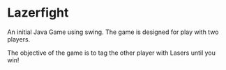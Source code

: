 # Lazerfight

An initial Java Game using swing. The game is designed for play with two players. 

The objective of the game is to tag the other player with Lasers until you win! 
